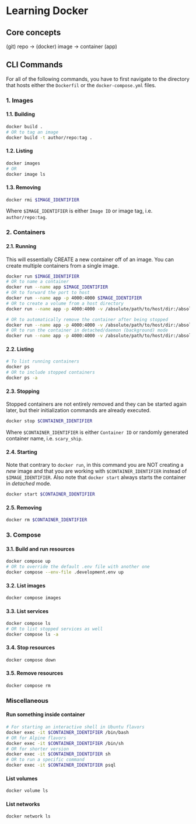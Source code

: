 # Learning Docker

## Core concepts
(git) repo -> (docker) image -> container (app)

## CLI Commands

For all of the following commands, you have to first navigate to the directory that hosts either the `Dockerfil` or the `docker-compose.yml` files.

### 1. Images

#### 1.1. Building
```sh
docker build .
# OR to tag an image
docker build -t author/repo:tag .
```

#### 1.2. Listing
```sh
docker images
# OR
docker image ls
```

#### 1.3. Removing
```sh
docker rmi $IMAGE_IDENTIFIER
```

Where `$IMAGE_IDENTIFIER` is either `Image ID` or image tag, i.e. `author/repo:tag`.

### 2. Containers

#### 2.1. Running
This will essentially CREATE a new container off of an image. You can create multiple containers from a single image.

```sh
docker run $IMAGE_IDENTIFIER
# OR to name a container
docker run --name app $IMAGE_IDENTIFIER
# OR to forward the port to host
docker run --name app -p 4000:4000 $IMAGE_IDENTIFIER
# OR to create a volume from a host directory
docker run --name app -p 4000:4000 -v /absolute/path/to/host/dir:/absolute/path/to/docker/dir $IMAGE_IDENTIFIER

# OR to automatically remove the container after being stopped
docker run --name app -p 4000:4000 -v /absolute/path/to/host/dir:/absolute/path/to/docker/dir --rm $IMAGE_IDENTIFIER
# OR to run the container in detached/daemon (background) mode
docker run --name app -p 4000:4000 -v /absolute/path/to/host/dir:/absolute/path/to/docker/dir -d $IMAGE_IDENTIFIER
```

#### 2.2. Listing
```sh
# To list running containers
docker ps
# OR to include stopped containers
docker ps -a
```

#### 2.3. Stopping
Stopped containers are not entirely removed and they can be started again later, but their initialization commands are already executed.

```sh
docker stop $CONTAINER_IDENTIFIER
```

Where `$CONTAINER_IDENTIFIER` is either `Container ID` or randomly generated container name, i.e. `scary_ship`.

#### 2.4. Starting
Note that contrary to `docker run`, in this command you are NOT creating a _new_ image and that you are working with `$CONTAINER_IDENTIFIER` instead of `$IMAGE_IDENTIFIER`. Also note that `docker start` always starts the container in _detached_ mode.

```sh
docker start $CONTAINER_IDENTIFIER
```

#### 2.5. Removing
```sh
docker rm $CONTAINER_IDENTIFIER
```

### 3. Compose

#### 3.1. Build and run resources
```sh
docker compose up
# OR to override the default .env file with another one
docker compose --env-file .development.env up
```

#### 3.2. List images
```sh
docker compose images
```

#### 3.3. List services
```sh
docker compose ls
# OR to list stopped services as well
docker compose ls -a
```

#### 3.4. Stop resources
```sh
docker compose down
```

#### 3.5. Remove resources
```sh
docker compose rm
```

### Miscellaneous

#### Run something inside container
```sh
# For starting an interactive shell in Ubuntu flavors
docker exec -it $CONTAINER_IDENTIFIER /bin/bash
# OR for Alpine flavors
docker exec -it $CONTAINER_IDENTIFIER /bin/sh
# OR for shorter version
docker exec -it $CONTAINER_IDENTIFIER sh
# OR to run a specific command
docker exec -it $CONTAINER_IDENTIFIER psql
```

#### List volumes
```sh
docker volume ls
```

#### List networks
```sh
docker network ls
```

